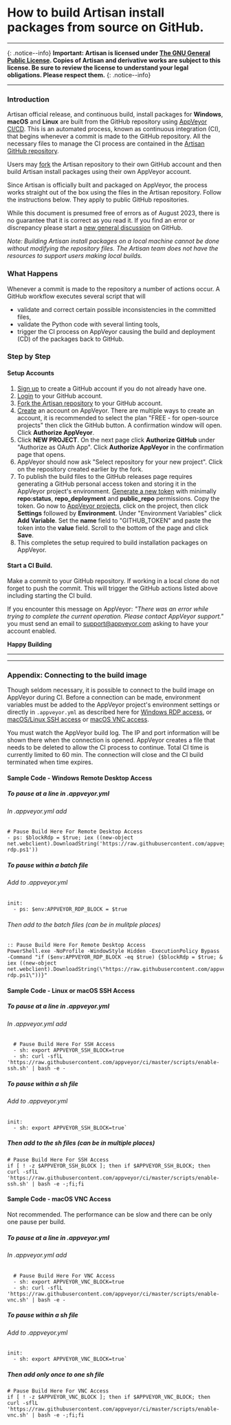 # How to build Artisan install packages from source on GitHub.  

____
{: .notice--info}
**Important: Artisan is licensed under [The GNU General Public License](https://www.gnu.org/licenses/gpl-3.0.html).  Copies of Artisan and derivative works are subject to this license.  Be sure to review the license to understand your legal obligations.  Please respect them.**
{: .notice--info} 
____

### Introduction

Artisan official release, and continuous build, install packages for **Windows**, **macOS** and **Linux** are built from the GitHub repository using [AppVeyor CI/CD](https://www.appveyor.com).  This is an automated process, known as continuous integration (CI), that begins whenever a commit is made to the GitHub repository.  All the necessary files to manage the CI process are contained in the [Artisan GitHub repository](https://github.com/artisan-roaster-scope/artisan).  

Users may [fork](https://docs.github.com/en/get-started/quickstart/fork-a-repo) the Artisan repository to their own GitHub account and then build Artisan install packages using their own AppVeyor account.

Since Artisan is officially built and packaged on AppVeyor, the process works straight out of the box using the files in the Artisan repository.  Follow the instructions below.  They apply to public GitHub repositories. 

While this document is presumed free of errors as of August 2023, there is no guarantee that it is correct as you read it.  If you find an error or discrepancy please start a [new general discussion](https://github.com/artisan-roaster-scope/artisan/discussions/new?category=general) on GitHub.

*Note: Building Artisan install packages on a local machine cannot be done without modifying the repository files. The Artisan team does not have the resources to support users making local builds.*

### What Happens

Whenever a commit is made to the repository a number of actions occur. A GitHub workflow executes several script that will 
  * validate and correct certain possible inconsistencies in the committed files,  
  * validate the Python code with several linting tools,  
  * trigger the CI process on AppVeyor causing the build and deployment (CD) of the packages back to GitHub.


### Step by Step

#### Setup Accounts  
1. [Sign up](https://github.com/signup) to create a GitHub account if you do not already have one.
1. [Login](https://github.com/login) to your GitHub account.
1. [Fork the Artisan repository](https://github.com/artisan-roaster-scope/artisan/fork) to your GitHub account.
1. [Create](https://ci.appveyor.com/signup) an account on AppVeyor.  There are multiple ways to create an account, it is recommended to select the plan "FREE - for open-source projects" then click the GitHub button.  A confirmation window will open.  Click **Authorize AppVeyor**.
1. Click **NEW PROJECT**.  On the next page click **Authorize GitHub** under "Authorize as OAuth App".  Click **Authorize AppVeyor** in the confirmation page that opens.  
1. AppVeyor should now ask "Select repository for your new project".  Click on the repository created earlier by the fork.
1. To publish the build files to the GitHub releases page requires generating a GitHub personal access token and storing it in the AppVeyor project's environment.  [Generate a new token](https://github.com/settings/tokens) with minimally **repo:status**, **repo_deployment** and **public_repo** permissions.  Copy the token.  Go now to [AppVeyor projects](https://ci.appveyor.com/projects), click on the project, then click **Settings** followed by **Environment**.  Under "Environment Variables" click **Add Variable**.  Set the **name** field to "GITHUB_TOKEN" and paste the token into the **value** field.  Scroll to the bottom of the page and click **Save**.
1. This completes the setup required to build installation packages on AppVeyor.

#### Start a CI Build.
Make a commit to your GitHub repository.  If working in a local clone do not forget to push the commit.  This will trigger the GitHub actions listed above including starting the CI build.    

If you encounter this message on AppVeyor: *"There was an error while trying to complete the current operation. Please contact AppVeyor support."* you must send an email to support@appveyor.com asking to have your account enabled.

**Happy Building**

_____

_____
### **Appendix: Connecting to the build image**  
Though seldom necessary, it is possible to connect to the build image on AppVeyor during CI.  Before a connection can be made, environment variables must be added to the AppVeyor project's environment settings or directly in `.appveyor.yml` as described here for  [Windows RDP access](https://www.appveyor.com/docs/how-to/rdp-to-build-worker/), or [macOS/Linux SSH access](https://www.appveyor.com/docs/how-to/ssh-to-build-worker/) or [macOS VNC access](https://www.appveyor.com/docs/how-to/vnc-to-build-worker/).  

You must watch the AppVeyor build log.  The IP and port information will be shown there when the connection is opened.  AppVeyor creates a file that needs to be deleted to allow the CI process to continue.  Total CI time is currently limited to 60 min.  The connection will close and the CI build terminated when time expires.

#### Sample Code - Windows Remote Desktop Access  
##### To pause at a line in .appveyor.yml  
###### In .appveyor.yml add  
```
# Pause Build Here For Remote Desktop Access 
- ps: $blockRdp = $true; iex ((new-object net.webclient).DownloadString('https://raw.githubusercontent.com/appveyor/ci/master/scripts/enable-rdp.ps1'))
```

##### To pause within a batch file  
###### Add to .appveyor.yml  
```
init:
  - ps: $env:APPVEYOR_RDP_BLOCK = $true
```  
###### Then add to the batch files (can be in mulitple places) 
```
:: Pause Build Here For Remote Desktop Access  
PowerShell.exe -NoProfile -WindowStyle Hidden -ExecutionPolicy Bypass -Command "if ($env:APPVEYOR_RDP_BLOCK -eq $true) {$blockRdp = $true; & iex ((new-object net.webclient).DownloadString(\"https://raw.githubusercontent.com/appveyor/ci/master/scripts/enable-rdp.ps1\"))}"
```  

#### Sample Code - Linux or macOS SSH Access  
##### To pause at a line in .appveyor.yml  
###### In .appveyor.yml add
```
  # Pause Build Here For SSH Access 
  - sh: export APPVEYOR_SSH_BLOCK=true
  - sh: curl -sflL 'https://raw.githubusercontent.com/appveyor/ci/master/scripts/enable-ssh.sh' | bash -e -
```  
##### To pause within a sh file  
###### Add to .appveyor.yml  
```
init:
  - sh: export APPVEYOR_SSH_BLOCK=true`
```  
##### Then add to the sh files (can be in multiple places)  
```
# Pause Build Here For SSH Access
if [ ! -z $APPVEYOR_SSH_BLOCK ]; then if $APPVEYOR_SSH_BLOCK; then curl -sflL 'https://raw.githubusercontent.com/appveyor/ci/master/scripts/enable-ssh.sh' | bash -e -;fi;fi
```  


#### Sample Code - macOS VNC Access
Not recommended.  The performance can be slow and there can be only one pause per build.    
##### To pause at a line in .appveyor.yml  
###### In .appveyor.yml add
```
  # Pause Build Here For VNC Access 
  - sh: export APPVEYOR_VNC_BLOCK=true
  - sh: curl -sflL 'https://raw.githubusercontent.com/appveyor/ci/master/scripts/enable-vnc.sh' | bash -e -
```  
##### To pause within a sh file  
###### Add to .appveyor.yml  
```
init:
  - sh: export APPVEYOR_VNC_BLOCK=true`
```  
##### Then add only once to one sh file   
```
# Pause Build Here For VNC Access
if [ ! -z $APPVEYOR_VNC_BLOCK ]; then if $APPVEYOR_VNC_BLOCK; then curl -sflL 'https://raw.githubusercontent.com/appveyor/ci/master/scripts/enable-vnc.sh' | bash -e -;fi;fi
```  
